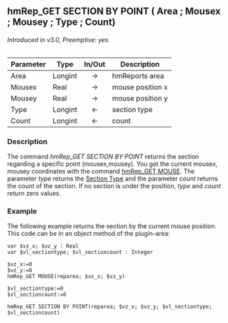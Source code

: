 ## hmRep_GET SECTION BY POINT ( Area ; Mousex ; Mousey ; Type ; Count)
###### Introduced in v3.0, Preemptive: yes

|Parameter|Type|In/Out|Description
|---|---|:---:|---
|Area|Longint|→|hmReports area
|Mousex|Real|→|mouse position x
|Mousey|Real|→|mouse position y
|Type|Longint|←|section type
|Count|Longint|←|count

### Description
The command *hmRep_GET SECTION BY POINT* returns the section regarding a specific point (mousex,mousey). You get the current mousex, mousey coordinates with the command [hmRep_GET MOUSE](../Areas/hmRep_GetMouse.md). The parameter *type* returns the [Section Type](../Appendix/SectionTypes.md) and the parameter *count* returns the count of the section. If no section is under the position, *type* and *count* return zero values.

### Example
The following example returns the section by the current mouse position. This code can be in an object method of the plugin-area:

```4d
var $vz_x; $vz_y : Real
var $vl_sectiontype; $vl_sectioncount : Integer

$vz_x:=0
$vz_y:=0
hmRep_GET MOUSE(reparea; $vz_x; $vz_y)

$vl_sectiontype:=0
$vl_sectioncount:=0

hmRep_GET SECTION BY POINT(reparea; $vz_x; $vz_y; $vl_sectiontype; $vl_sectioncount)
```
